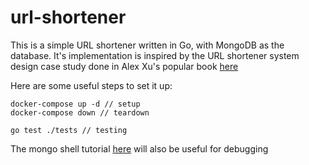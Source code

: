 # url-shortener

This is a simple URL shortener written in Go, with MongoDB as the database.
It's implementation is inspired by the URL shortener system design case study done in Alex Xu's popular book [here](https://www.amazon.com/System-Design-Interview-insiders-Second/dp/B08CMF2CQF)

Here are some useful steps to set it up:

```
docker-compose up -d // setup
docker-compose down // teardown

go test ./tests // testing
```

The mongo shell tutorial [here](https://www.mongodb.com/docs/v4.4/mongo/) will also be useful for debugging
